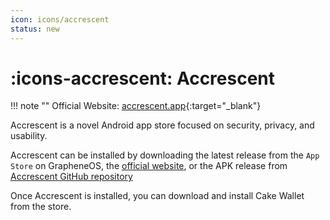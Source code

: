 ```yaml
---
icon: icons/accrescent
status: new
---
```


# :icons-accrescent: Accrescent

!!! note ""
    Official Website: [accrescent.app](https://accrescent.app/){:target="_blank"}

Accrescent is a novel Android app store focused on security, privacy, and usability.

Accrescent can be installed by downloading the latest release from the `App Store` on GrapheneOS, the [official website](https://accrescent.app/), or the APK release from [Accrescent GitHub repository](https://github.com/accrescent/accrescent/releases)

Once Accrescent is installed, you can download and install Cake Wallet from the store.
